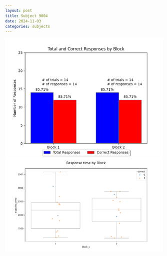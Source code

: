 ```yaml
---
layout: post
title: Subject 9004
date: 2024-11-03
categories: subjects
---
```


![](data/9004/run-6/9004_ATS_responses.png)
![](data/9004/run-6/9004_ATS_rt.png)
